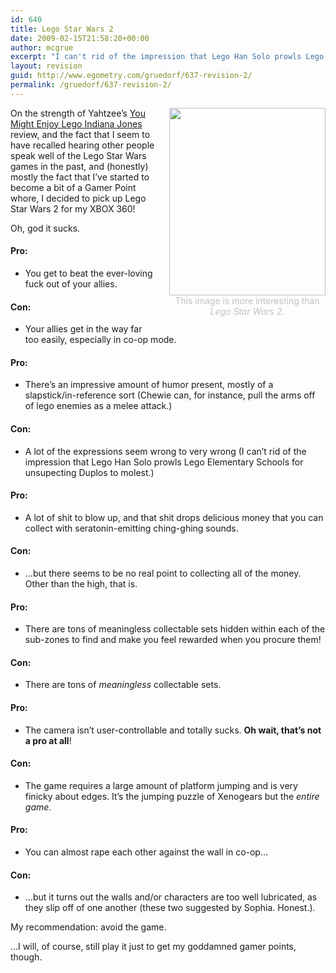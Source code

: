 ```yaml
---
id: 640
title: Lego Star Wars 2
date: 2009-02-15T21:58:20+00:00
author: mcgrue
excerpt: "I can't rid of the impression that Lego Han Solo prowls Lego Elementary Schools for unsupecting Duplos to molest..."
layout: revision
guid: http://www.egometry.com/gruedorf/637-revision-2/
permalink: /gruedorf/637-revision-2/
---
```

<div style="float: right; margin-left: 20px; margin-bottom: 20px; color: silver; text-align: center;">
  <a href="http://www.egometry.com/i/2009/02/gordon.jpg"><img src="http://www.egometry.com/i/2009/02/gordon-250x300.jpg" alt="" title="gordon" width="250" height="300" class="alignnone size-medium wp-image-638" /></a><br /> This image is more interesting than<br /> <i>Lego Star Wars 2</i>.
</div>

On the strength of Yahtzee&#8217;s <a href=http://www.escapistmagazine.com/videos/view/zero-punctuation/123-LEGO-Indy>You Might Enjoy Lego Indiana Jones</a> review, and the fact that I seem to have recalled hearing other people speak well of the Lego Star Wars games in the past, and (honestly) mostly the fact that I&#8217;ve started to become a bit of a Gamer Point whore, I decided to pick up Lego Star Wars 2 for my XBOX 360!

Oh, god it sucks.

#### Pro:

  * You get to beat the ever-loving fuck out of your allies.

#### Con:

  * Your allies get in the way far too easily, especially in co-op mode. 

#### Pro:

  * There&#8217;s an impressive amount of humor present, mostly of a slapstick/in-reference sort (Chewie can, for instance, pull the arms off of lego enemies as a melee attack.)

#### Con:

  * A lot of the expressions seem wrong to very wrong (I can&#8217;t rid of the impression that Lego Han Solo prowls Lego Elementary Schools for unsupecting Duplos to molest.)

#### Pro:

  * A lot of shit to blow up, and that shit drops delicious money that you can collect with seratonin-emitting ching-ghing sounds.

#### Con:

  * &#8230;but there seems to be no real point to collecting all of the money. Other than the high, that is.

#### Pro:

  * There are tons of meaningless collectable sets hidden within each of the sub-zones to find and make you feel rewarded when you procure them!

#### Con:

  * There are tons of _meaningless_ collectable sets.

#### Pro:

  * The camera isn&#8217;t user-controllable and totally sucks. **Oh wait, that&#8217;s not a pro at all**!

#### Con:

  * The game requires a large amount of platform jumping and is very finicky about edges. It&#8217;s the jumping puzzle of Xenogears but the _entire game_.

#### Pro:

  * You can almost rape each other against the wall in co-op&#8230;

#### Con:

  * &#8230;but it turns out the walls and/or characters are too well lubricated, as they slip off of one another (these two suggested by Sophia. Honest.). 

My recommendation: avoid the game.

&#8230;I will, of course, still play it just to get my goddamned gamer points, though.
